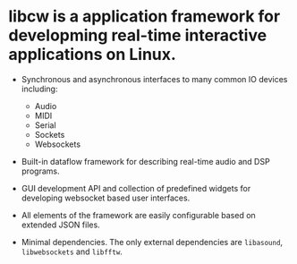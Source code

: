 # libcw is a application framework for developming real-time interactive applications on Linux.

- Synchronous and asynchronous interfaces to many common IO devices including:
  + Audio
  + MIDI
  + Serial
  + Sockets
  + Websockets
 
- Built-in dataflow framework for describing real-time audio and DSP programs.

- GUI development API and collection of predefined widgets for developing websocket based user interfaces.

- All elements of the framework are easily configurable based on extended JSON files.

- Minimal dependencies.  The only external dependencies are `libasound`, `libwebsockets` and `libfftw`.








